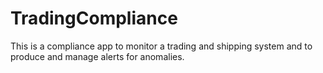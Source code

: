 # TradingCompliance
This is a compliance app to monitor a trading and shipping system and to produce and manage alerts for anomalies.
